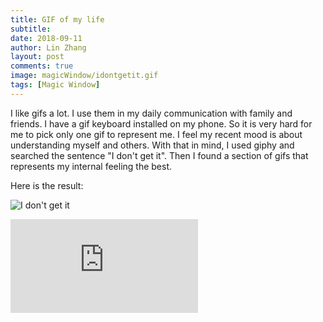 ```yaml
---
title: GIF of my life
subtitle:
date: 2018-09-11
author: Lin Zhang
layout: post
comments: true
image: magicWindow/idontgetit.gif
tags: [Magic Window]
---
```


I like gifs a lot. I use them in my daily communication with family and friends. I have a gif keyboard installed on my phone. So it is very hard for me to pick only one gif to represent me. I feel my recent mood is about understanding myself and others. With that in mind, I used giphy and searched the sentence "I don't get it". Then I found a section of gifs that represents my internal feeling the best.

Here is the result:

![I don't get it]({{site.baseurl}}/images/magicWindow/idontgetit.gif)

<iframe src="https://www.youtube.com/watch?v=1zo2FQArFCk" frameborder="0" allowfullscreen></iframe>
